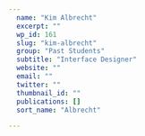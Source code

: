 ```yaml
---
  name: "Kim Albrecht"
  excerpt: ""
  wp_id: 161
  slug: "kim-albrecht"
  group: "Past Students"
  subtitle: "Interface Designer"
  website: ""
  email: ""
  twitter: ""
  thumbnail_id: ""
  publications: []
  sort_name: "Albrecht"

---
```

